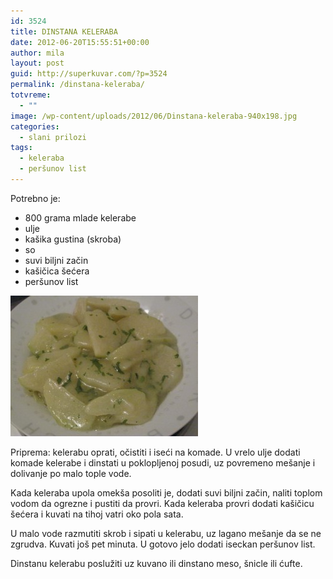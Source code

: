 ```yaml
---
id: 3524
title: DINSTANA KELERABA
date: 2012-06-20T15:55:51+00:00
author: mila
layout: post
guid: http://superkuvar.com/?p=3524
permalink: /dinstana-keleraba/
totvreme:
  - ""
image: /wp-content/uploads/2012/06/Dinstana-keleraba-940x198.jpg
categories:
  - slani prilozi
tags:
  - keleraba
  - peršunov list
---
```

Potrebno je:

  * 800 grama mlade kelerabe
  * ulje
  * kašika gustina (skroba)
  * so
  * suvi biljni začin
  * kašičica šećera
  * peršunov list

<img class="alignnone size-medium wp-image-3525" title="Dinstana keleraba" src="/wp-content/uploads/2012/06/Dinstana-keleraba-300x225.jpg" alt="" width="300" height="225" /> 

Priprema: kelerabu oprati, očistiti i iseći na komade. U vrelo ulje dodati komade kelerabe i dinstati u poklopljenoj posudi, uz povremeno mešanje i dolivanje po malo tople vode.

Kada keleraba upola omekša posoliti je, dodati suvi biljni začin, naliti toplom vodom da ogrezne i pustiti da provri. Kada keleraba provri dodati kašičicu šećera i kuvati na tihoj vatri oko pola sata.

U malo vode razmutiti skrob i sipati u kelerabu, uz lagano mešanje da se ne zgrudva. Kuvati još pet minuta. U gotovo jelo dodati iseckan peršunov list.

Dinstanu kelerabu poslužiti uz kuvano ili dinstano meso, šnicle ili ćufte.